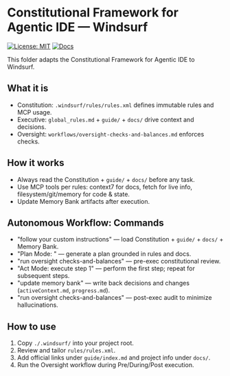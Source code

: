 # Constitutional Framework for Agentic IDE — Windsurf
 
[![License: MIT](https://img.shields.io/badge/License-MIT-green.svg)](../LICENSE.md) [![Docs](https://img.shields.io/badge/docs-read-blue)](./.windsurf/guide/index.md)
 
This folder adapts the Constitutional Framework for Agentic IDE to Windsurf.

## What it is
- Constitution: `.windsurf/rules/rules.xml` defines immutable rules and MCP usage.
- Executive: `global_rules.md` + `guide/` + `docs/` drive context and decisions.
- Oversight: `workflows/oversight-checks-and-balances.md` enforces checks.

## How it works
- Always read the Constitution + `guide/` + `docs/` before any task.
- Use MCP tools per rules: context7 for docs, fetch for live info, filesystem/git/memory for code & state.
- Update Memory Bank artifacts after execution.

## Autonomous Workflow: Commands
- "follow your custom instructions" — load Constitution + `guide/` + `docs/` + Memory Bank.
- "Plan Mode: <your goal>" — generate a plan grounded in rules and docs.
- "run oversight checks-and-balances" — pre-exec constitutional review.
- "Act Mode: execute step 1" — perform the first step; repeat for subsequent steps.
- "update memory bank" — write back decisions and changes (`activeContext.md`, `progress.md`).
- "run oversight checks-and-balances" — post-exec audit to minimize hallucinations.

## How to use
1) Copy `./.windsurf/` into your project root.
2) Review and tailor `rules/rules.xml`.
3) Add official links under `guide/index.md` and project info under `docs/`.
4) Run the Oversight workflow during Pre/During/Post execution.
